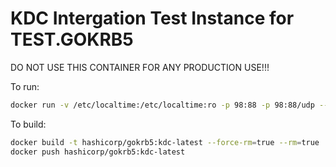 # KDC Intergation Test Instance for TEST.GOKRB5

DO NOT USE THIS CONTAINER FOR ANY PRODUCTION USE!!!

To run:
```bash
docker run -v /etc/localtime:/etc/localtime:ro -p 98:88 -p 98:88/udp --rm --name gokrb5-kdc-latest hashicorp/gokrb5:kdc-latest &
```

To build:
```bash
docker build -t hashicorp/gokrb5:kdc-latest --force-rm=true --rm=true .
docker push hashicorp/gokrb5:kdc-latest
```
